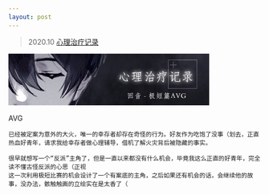 ```yaml
---
layout: post
---
```


> 2020.10 [心理治疗记录](https://rpg.blue/thread-483685-1-1.html)

![](images/sig_game_record_mental_healing.png)

AVG

```
已经被定案为意外的大火，唯一的幸存者却存在奇怪的行为。好友作为吃饱了没事（划去，正直热血好青年，请求我给幸存者做心理辅导，借机了解火灾背后被隐藏的事实。
```
```
很早就想写一个“反派”主角了，但是一直以来都没有什么机会，毕竟我这么正直的好青年，完全读不懂古怪反派的心思（正视
这一次利用极短比赛的机会设计了一个有案底的主角，之后如果还有机会的话，会继续他的故事，没办法，骸触触画的立绘实在是太香了（
```
